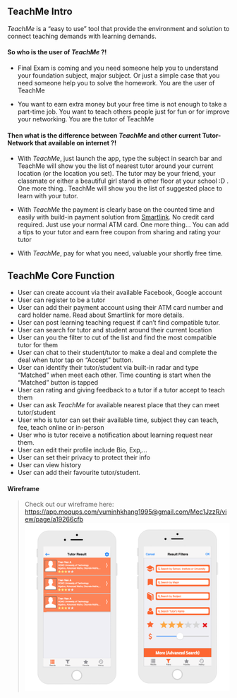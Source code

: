 ## TeachMe Intro


*TeachMe* is a “easy to use” tool that provide the environment and solution to connect teaching demands with learning demands. 


#### So who is the user of *TeachMe* ?! 

- Final Exam is coming and you need someone help you to understand your foundation subject, major subject. Or just a simple case that you need someone help you to solve the homework. You are the user of TeachMe 

- You want to earn extra money but your free time is not enough to take a part-time job. You want to teach others people just for fun or for improve your networking. You are the tutor of TeachMe 


#### Then what is the difference between *TeachMe* and other current Tutor-Network that available on internet ?!

- With *TeachMe*, just launch the app, type the subject in search bar and TeachMe will show you the list of nearest tutor around your current location (or the location you set). The tutor may be your friend, your classmate or either a beautiful girl stand in other floor at your school :D . One more thing.. TeachMe will show you the list of suggested place  to learn with your tutor.

- With *TeachMe* the payment is clearly base on the counted time and easily with build-in payment solution from [Smartlink](http://smartlink.com.vn/Home/Product_Service_Details.aspx?catid=82&id=62). No credit card required. Just use your normal ATM card. One more thing… You can add a tips to your tutor and earn free coupon from sharing and rating your tutor 

- With *TeachMe*, pay for what you need, valuable your shortly free time.

## TeachMe Core Function 


- User can create account via their available Facebook, Google account 
- User can register to be a tutor 
- User can add their payment account using their ATM card number and card holder name. Read about Smartlink for more details. 
- User can post learning teaching request if can’t find compatible tutor.
- User can search for tutor and student around their current location 
- User can you the filter to cut of the list and find the most compatible tutor for them 
- User can chat to their student/tutor to make a deal and  complete the deal when tutor tap on “Accept” button.
- User can identify their tutor/student via built-in radar and type “Matched” when meet each other. Time counting is start when the “Matched” button is tapped
- User can rating and giving feedback to a tutor if a tutor accept to teach them 
- User can ask *TeachMe* for available nearest place that they can meet tutor/student 
- User who is tutor can set their available time, subject they can teach, fee, teach online or in-person 
- User who is tutor receive a notification about learning request near them. 
- User can edit their profile include Bio, Exp,… 
- User can set their privacy to protect their info 
- User can view history 
- User can add their favourite tutor/student.

#### Wireframe
> Check out our wireframe here: https://app.moqups.com/vuminhkhang1995@gmail.com/Mec1JzzR/view/page/a19266cfb
![Wireframe Image](images/wireframe.png)



 
